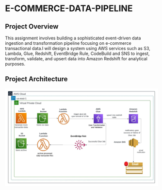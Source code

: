 # E-COMMERCE-DATA-PIPELINE
## Project Overview
This assignment involves building a sophisticated event-driven data ingestion and
transformation pipeline focusing on e-commerce transactional data.I will design a
system using AWS services such as S3, Lambda, Glue, Redshift, EventBridge Rule, CodeBuild and SNS to ingest, transform,
validate, and upsert data into Amazon Redshift for analytical purposes.

## Project Architecture
<img src = "https://github.com/TROISTROIS/E-COMMERCE-DATA-PIPELINE/blob/main/e-commerce%20data%20pipeline.jpeg" alt="Alternative text " /> 
<br>


